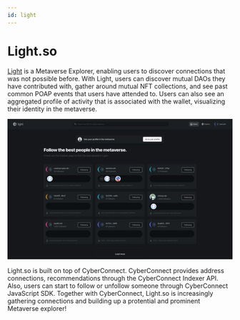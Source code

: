 ```yaml
---
id: light
---
```


# Light.so

[Light](https://light.so/) is a Metaverse Explorer, enabling users to discover connections that was not possible before.
With Light, users can discover mutual DAOs they have contributed with, gather around mutual NFT collections, and see past common POAP events that users have attended to.
Users can also see an aggregated profile of activity that is associated with the wallet, visualizing their identity in the metaverse.

![Light.so](../../static/img/partnership/light.jpg)

Light.so is built on top of CyberConnect. CyberConnect provides address connections, recommendations through the CyberConnect Indexer API. Also, users can start to follow or unfollow someone through CyberConnect JavaScript SDK.
Together with CyberConnect, Light.so is increasingly gathering connections and building up a protential and prominent Metaverse explorer!
